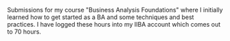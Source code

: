 Submissions for my course "Business Analysis Foundations" where I initially learned how to get started as a BA and some techniques and best practices. I have logged these hours into my IIBA account which comes out to 70 hours.
